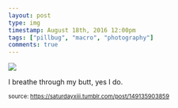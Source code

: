 ```yaml
---
layout: post
type: img
timestamp: August 18th, 2016 12:00pm
tags: ["pillbug", "macro", "photography"]
comments: true
---
```

<img src="https://saturdayxiii.github.io/media/149135903859.jpg"/>

I breathe through my butt, yes I do.
 
  
<small>source: https://saturdayxiii.tumblr.com/post/149135903859</small>